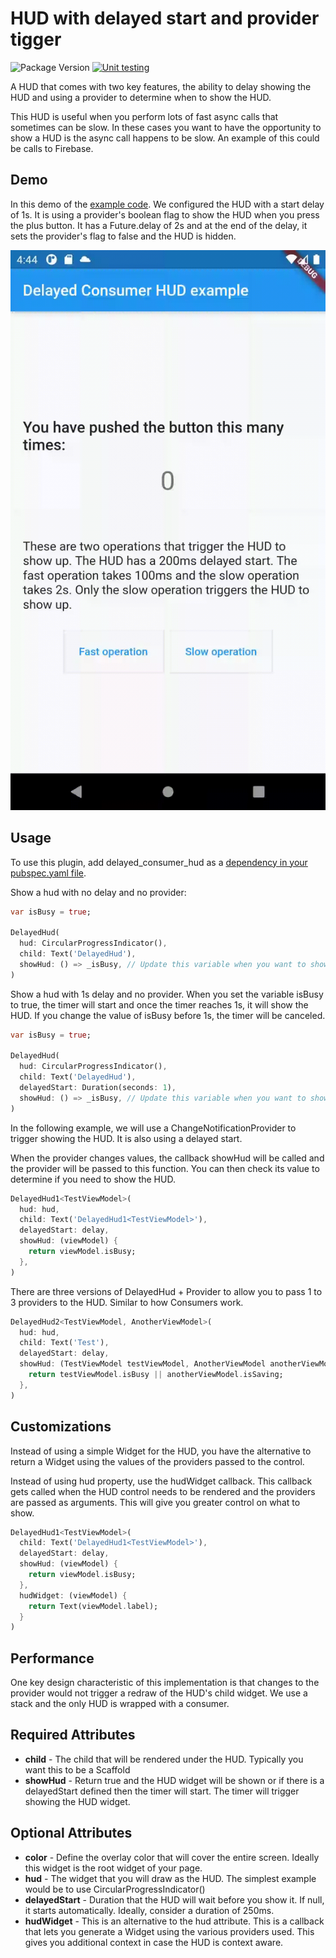 # HUD with delayed start and provider tigger

![Package Version](https://img.shields.io/pub/v/delayed_consumer_hud)
[![Unit testing](https://github.com/jcxsoftware-dev/delayed_consumer_hud/actions/workflows/dart.yml/badge.svg)](https://github.com/jcxsoftware-dev/delayed_consumer_hud/actions/workflows/dart.yml)

A HUD that comes with two key features, the ability to delay showing the HUD and using a provider to determine when to show the HUD.

This HUD is useful when you perform lots of fast async calls that sometimes can be slow. In these cases you want to have the opportunity to show a HUD is the async call happens to be slow. An example of this could be calls to Firebase.

## Demo

In this demo of the [example code](https://github.com/jcxsoftware-dev/delayed_consumer_hud/blob/master/example/lib/main.dart). We configured the HUD with a start delay of 1s. It is using a provider's boolean flag to show the HUD when you press the plus button. It has a Future.delay of 2s and at the end of the delay, it sets the provider's flag to false and the HUD is hidden.

![Demo](https://github.com/jcxsoftware-dev/delayed_consumer_hud/raw/master/doc/delayed_consumer_hud_demo.gif)

## Usage

To use this plugin, add delayed_consumer_hud as a [dependency in your pubspec.yaml file](https://flutter.dev/platform-plugins/).

Show a hud with no delay and no provider:

```dart
var isBusy = true;

DelayedHud(
  hud: CircularProgressIndicator(),
  child: Text('DelayedHud'),
  showHud: () => _isBusy, // Update this variable when you want to show/hide the HUD
)
```

Show a hud with 1s delay and no provider. When you set the variable isBusy to true, the timer will start and once the timer reaches 1s, it will show the HUD. If you change the value of isBusy before 1s, the timer will be canceled.

```dart
var isBusy = true;

DelayedHud(
  hud: CircularProgressIndicator(),
  child: Text('DelayedHud'),
  delayedStart: Duration(seconds: 1),
  showHud: () => _isBusy, // Update this variable when you want to show/hide the HUD
)
```

In the following example, we will use a ChangeNotificationProvider to trigger showing the HUD. It is also using a delayed start.

When the provider changes values, the callback showHud will be called and the provider will be passed to this function. You can then check its value to determine if you need to show the HUD.

```dart
DelayedHud1<TestViewModel>(
  hud: hud,
  child: Text('DelayedHud1<TestViewModel>'),
  delayedStart: delay,
  showHud: (viewModel) {
    return viewModel.isBusy;
  },
)
```

There are three versions of DelayedHud + Provider to allow you to pass 1 to 3 providers to the HUD. Similar to how Consumers work.

```dart
DelayedHud2<TestViewModel, AnotherViewModel>(
  hud: hud,
  child: Text('Test'),
  delayedStart: delay,
  showHud: (TestViewModel testViewModel, AnotherViewModel anotherViewModel) {
    return testViewModel.isBusy || anotherViewModel.isSaving;
  },
)
```

## Customizations

Instead of using a simple Widget for the HUD, you have the alternative to return a Widget using the values of the providers passed to the control.

Instead of using hud property, use the hudWidget callback. This callback gets called when the HUD control needs to be rendered and the providers are passed as arguments. This will give you greater control on what to show.

```dart
DelayedHud1<TestViewModel>(
  child: Text('DelayedHud1<TestViewModel>'),
  delayedStart: delay,
  showHud: (viewModel) {
    return viewModel.isBusy;
  },
  hudWidget: (viewModel) {
    return Text(viewModel.label);
  }
)
```

## Performance

One key design characteristic of this implementation is that changes to the provider would not trigger a redraw of the HUD's child widget. We use a stack and the only HUD is wrapped with a consumer.

## Required Attributes

* __child__ - The child that will be rendered under the HUD. Typically you want this to be a Scaffold
* __showHud__ - Return true and the HUD widget will be shown or if there is a delayedStart defined then the timer will start. The timer will trigger showing the HUD widget.

## Optional Attributes

* __color__ - Define the overlay color that will cover the entire screen. Ideally this widget is the root widget of your page.
* __hud__ - The widget that you will draw as the HUD. The simplest example would be to use CircularProgressIndicator()
* __delayedStart__ - Duration that the HUD will wait before you show it. If null, it starts automatically. Ideally, consider a duration of 250ms.
* __hudWidget__ - This is an alternative to the hud attribute. This is a callback that lets you generate a Widget using the various providers used. This gives you additional context in case the HUD is context aware.
